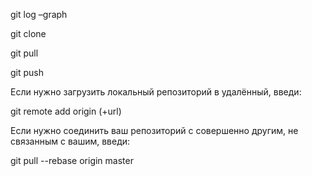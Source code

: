 git log –graph

git clone

git pull

git push

Если нужно загрузить локальный репозиторий в удалённый, введи:

git remote add origin (+url)

Если нужно соединить ваш репозиторий с совершенно другим, не связанным с вашим, введи:

git pull --rebase origin master